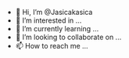 - 👋 Hi, I’m @Jasicakasica
- 👀 I’m interested in ...
- 🌱 I’m currently learning ...
- 💞️ I’m looking to collaborate on ...
- 📫 How to reach me ...

<!---
Jasicakasica/Jasicakasica is a ✨ special ✨ repository because its `README.md` (this file) appears on your GitHub profile.
You can click the Preview link to take a look at your changes.
--->

